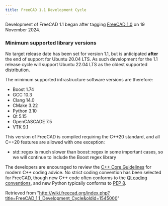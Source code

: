 ```yaml
---
title: FreeCAD 1.1 Development Cycle
---
```

Development of FreeCAD 1.1 began after tagging [FreeCAD 1.0](https://github.com/FreeCAD/FreeCAD/releases/tag/1.0.0) on 19 November 2024.

### Minimum supported library versions

No target release date has been set for version 1.1, but is anticipated **after** the end of support for Ubuntu 20.04 LTS. As such development for the 1.1 release cycle will support Ubuntu 22.04 LTS as the oldest supported distribution.

The minimum supported infrastructure software versions are therefore:

* Boost 1.74
* GCC 10.3
* Clang 14.0
* CMake 3.22
* Python 3.10
* Qt 5.15
* OpenCASCADE 7.5
* VTK 9.1

This version of FreeCAD is compiled requiring the C++20 standard, and all C++20 features are allowed with one exception:

* std::regex is much slower than boost::regex in some important cases, so we will continue to include the Boost regex library

The developers are encouraged to review the [C++ Core Guidelines](https://isocpp.github.io/CppCoreGuidelines/CppCoreGuidelines) for modern C++ coding advice. No strict coding convention has been selected for FreeCAD, though new C++ code often conforms to the [Qt coding conventions](https://wiki.qt.io/Coding_Conventions), and new Python typically conforms to [PEP 8](https://pep8.org/).

Retrieved from "<http://wiki.freecad.org/index.php?title=FreeCAD_1.1_Development_Cycle&oldid=1545000>"